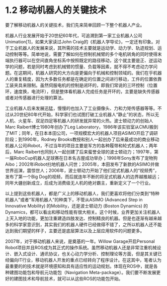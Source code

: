 # 1.2 移动机器人的关键技术

要了解移动机器人的关键技术，我们先来简单回顾一下整个机器人产业。

机器人行业发展开始于20世纪60年代，可追溯到第一家工业机器人公司Unimation\[1]，如果大家读过John Craig的《机器人学导论》，一定还有印象。对于工业机器人的发展来说，其所需的技术主要就是运动学、动力学、轨迹规划、运动控制等等。简单地说，需要了解如何在控制机械臂的多个电机转角的同时使得末端执行器可以在空间直角坐标系中按照既定的路径移动，这个就主要是正、逆运动学的问题，若是同时考虑到机械臂的惯量、负载等因素，就不得不考虑动力学问题。在这期间，机器人研究的大方向是更偏向于机械和控制领域的。我们在乎机器人的重复精度，因为大多数任务都是在确定的位置之间进行移动，工件的位置依靠工装夹具来限制。虽然伺服电机的控制是闭环的，即我们常说的三环控制（位置环，速度换，电流环），但是整体看机器人完成任务是开环的，主要是缺失传感器或者对传感器进行处理的算法。

工业机器人后来发展迅猛，慢慢的也加入了工业摄像头、力和力矩传感器等等。不过从20世纪80年代开始，科学家们也试图打破工业机器人“静止”的状态，所以无人机、火星车、双足四足等机器人的研发就异常的火热。波士顿动力的创始人Marc Raibert博士1980年创办了Leg Laboratory，1986年该实验室从CMU搬到了MIT；同年，在日本本田公司，一项规模宏大的机器人项目ASIMO开启了调研阶段；到1990年，Rodney Brooks教授和别人一起创办了后来最成功的商业移动机器人公司iRobot，不过当年的项目主要是军方的各种履带和轮式机器人；两年后，Marc Raibert也同别人一起创建了后来蜚誉全球的波士顿动力；1997年，第一届RoboCup机器人足球赛在日本名古屋成功举办；1998年Sony发布了宠物狗Aibo；2002年iRobot扫地机器人问世；2005年，本田发布了新款的ASIMO并做世界巡演，震惊世人；2006年，波士顿动力开始了他们足式机器人的“视频秀”，发布了第一个Big Dog的视频，而后就连年不断的将足式机器人的边界越推越远；同年大疆创新成立，后成为消费级无人机的绝对霸主，重新定义了一个行业。

以上提到这些机器人，都是广义上的移动机器人，我们更喜欢将他们分类到“特种机器人”或者“军用机器人”的种类下，不管从ASIMO (Advanced Step in Innovative Mobility) 的Mobility，还是波士顿动力 (Boston Dynamics) 的Dynamics，都可以看出和移动性能有很大相关。这个时候，业界更加关注机器人上天入地的功能，更加注重建造四肢发达、控制精良的机器。但是也逐渐有越来越多的科学家意识到，其实我们的机器人硬件已经做得不错了，之所以机器人还不能达到我们期望的样子，主要还是底层算法以及上层应用软件的问题更多。

2007年，对于移动机器人来说，是奠基的一年。Willow Garage开启Personal Robot项目并且ROS成为其正式的操作系统。虽然移动机器人还是非常注重机械设计、嵌入式设计、通讯协议，也关心动力学分析、控制理论等方面，但是其关键已经偏向IT行业，移动机器人开发的重点已经转向了程序设计。在这其中，笔者认为最重要的的技术就是环境感知和具有适应性的运动规划。体现在ROS中，就是各种建图功能包和导航元功能包（Navigation Meta-package）。我们要不断发展更好的建图技术和导航技术，就可以从这些ROS的功能包开始。

